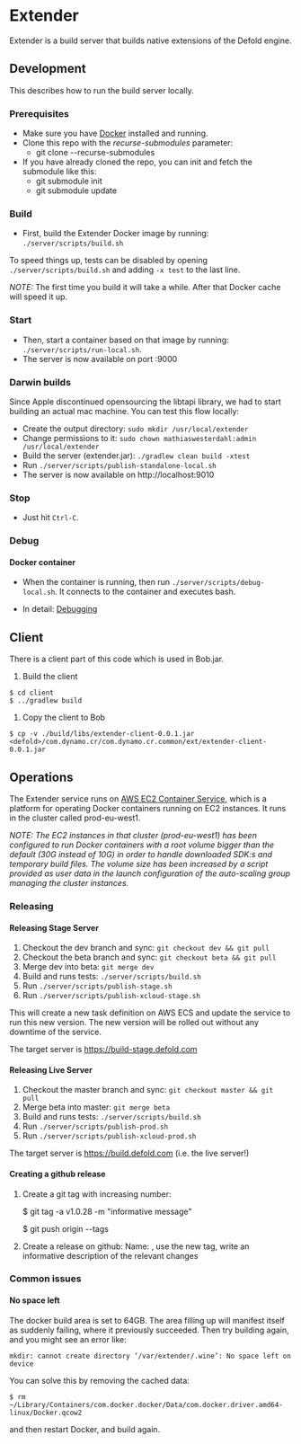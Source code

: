 # Extender

Extender is a build server that builds native extensions of the Defold engine.

## Development
This describes how to run the build server locally.

### Prerequisites
* Make sure you have [Docker](https://www.docker.com) installed and running.
* Clone this repo with the _recurse-submodules_ parameter:
  * git clone --recurse-submodules <repo>
* If you have already cloned the repo, you can init and fetch the submodule like this:
  * git submodule init
  * git submodule update

### Build
* First, build the Extender Docker image by running: `./server/scripts/build.sh`

To speed things up, tests can be disabled by opening `./server/scripts/build.sh` and adding `-x test` to the last line.

_NOTE:_ The first time you build it will take a while. After that Docker cache will speed it up.

### Start
* Then, start a container based on that image by running: `./server/scripts/run-local.sh`.
* The server is now available on port :9000


### Darwin builds

Since Apple discontinued opensourcing the libtapi library, we had to start building an actual mac machine.
You can test this flow locally:

* Create the output directory: `sudo mkdir /usr/local/extender`
* Change permissions to it: `sudo chown mathiaswesterdahl:admin /usr/local/extender`
* Build the server (extender.jar): `./gradlew clean build -xtest`
* Run `./server/scripts/publish-standalone-local.sh`
* The server is now available on http://localhost:9010


### Stop
* Just hit `Ctrl-C`.

### Debug

#### Docker container

* When the container is running, then run `./server/scripts/debug-local.sh`. It connects to the container and executes bash.

* In detail: [Debugging](./README_DEBUGGING.md)

## Client

There is a client part of this code which is used in Bob.jar.

  1. Build the client

    $ cd client
    $ ../gradlew build

  1. Copy the client to Bob

    $ cp -v ./build/libs/extender-client-0.0.1.jar <defold>/com.dynamo.cr/com.dynamo.cr.common/ext/extender-client-0.0.1.jar


## Operations

The Extender service runs on [AWS EC2 Container Service](https://aws.amazon.com/ecs/), which is
a platform for operating Docker containers running on EC2 instances. It runs in the cluster called
 prod-eu-west1.

 _NOTE: The EC2 instances in that cluster (prod-eu-west1) has been configured to run Docker containers with
  a root volume bigger than the default (30G instead of 10G) in order to handle downloaded SDK:s and
  temporary build files. The volume size has been increased by a script provided as user data in the
  launch configuration of the auto-scaling group managing the cluster instances._

### Releasing

#### Releasing Stage Server

  1. Checkout the dev branch and sync: `git checkout dev && git pull`
  2. Checkout the beta branch and sync: `git checkout beta && git pull`
  3. Merge dev into beta: `git merge dev`
  4. Build and runs tests: `./server/scripts/build.sh`
  5. Run `./server/scripts/publish-stage.sh`
  6. Run `./server/scripts/publish-xcloud-stage.sh`

This will create a new task definition on AWS ECS and update the service to run this new version. The new
version will be rolled out without any downtime of the service.

The target server is https://build-stage.defold.com

#### Releasing Live Server

  1. Checkout the master branch and sync: `git checkout master && git pull`
  2. Merge beta into master: `git merge beta`
  3. Build and runs tests: `./server/scripts/build.sh`
  4. Run `./server/scripts/publish-prod.sh`
  5. Run `./server/scripts/publish-xcloud-prod.sh`

The target server is https://build.defold.com (i.e. the live server!)

#### Creating a github release
  1. Create a git tag with increasing number:

      $ git tag -a v1.0.28 -m "informative message"

      $ git push origin --tags
  2. Create a release on github: Name: <date>, use the new tag, write an informative description of the relevant changes

### Common issues

#### No space left

The docker build area is set to 64GB. The area filling up will manifest itself as suddenly failing, where it previously succeeded.
Then try building again, and you might see an error like:

    mkdir: cannot create directory ‘/var/extender/.wine’: No space left on device

You can solve this by removing the cached data:

    $ rm ~/Library/Containers/com.docker.docker/Data/com.docker.driver.amd64-linux/Docker.qcow2

and then restart Docker, and build again.
